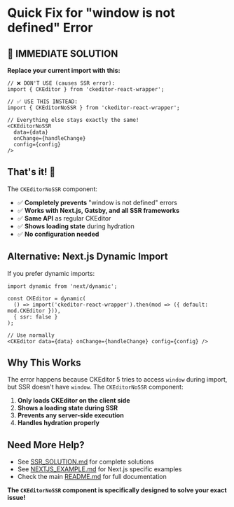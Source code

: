# Quick Fix for "window is not defined" Error

## 🚨 IMMEDIATE SOLUTION

**Replace your current import with this:**

```tsx
// ❌ DON'T USE (causes SSR error):
import { CKEditor } from 'ckeditor-react-wrapper';

// ✅ USE THIS INSTEAD:
import { CKEditorNoSSR } from 'ckeditor-react-wrapper';

// Everything else stays exactly the same!
<CKEditorNoSSR
  data={data}
  onChange={handleChange}
  config={config}
/>
```

## That's it! 🎉

The `CKEditorNoSSR` component:
- ✅ **Completely prevents** "window is not defined" errors
- ✅ **Works with Next.js, Gatsby, and all SSR frameworks**
- ✅ **Same API** as regular CKEditor
- ✅ **Shows loading state** during hydration
- ✅ **No configuration needed**

## Alternative: Next.js Dynamic Import

If you prefer dynamic imports:

```tsx
import dynamic from 'next/dynamic';

const CKEditor = dynamic(
  () => import('ckeditor-react-wrapper').then(mod => ({ default: mod.CKEditor })),
  { ssr: false }
);

// Use normally
<CKEditor data={data} onChange={handleChange} config={config} />
```

## Why This Works

The error happens because CKEditor 5 tries to access `window` during import, but SSR doesn't have `window`. The `CKEditorNoSSR` component:

1. **Only loads CKEditor on the client side**
2. **Shows a loading state during SSR**
3. **Prevents any server-side execution**
4. **Handles hydration properly**

## Need More Help?

- See [SSR_SOLUTION.md](./SSR_SOLUTION.md) for complete solutions
- See [NEXTJS_EXAMPLE.md](./NEXTJS_EXAMPLE.md) for Next.js specific examples
- Check the main [README.md](./README.md) for full documentation

**The `CKEditorNoSSR` component is specifically designed to solve your exact issue!**
